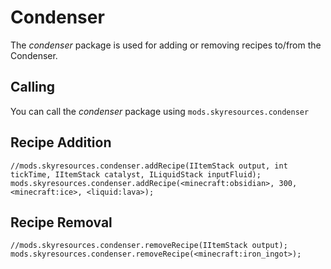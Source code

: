 # Condenser
The *condenser* package is used for adding or removing recipes to/from the Condenser.

## Calling
You can call the *condenser* package using `mods.skyresources.condenser`

## Recipe Addition

```zenscript
//mods.skyresources.condenser.addRecipe(IItemStack output, int tickTime, IItemStack catalyst, ILiquidStack inputFluid);
mods.skyresources.condenser.addRecipe(<minecraft:obsidian>, 300, <minecraft:ice>, <liquid:lava>);
```

## Recipe Removal

```zenscript
//mods.skyresources.condenser.removeRecipe(IItemStack output);
mods.skyresources.condenser.removeRecipe(<minecraft:iron_ingot>);
```